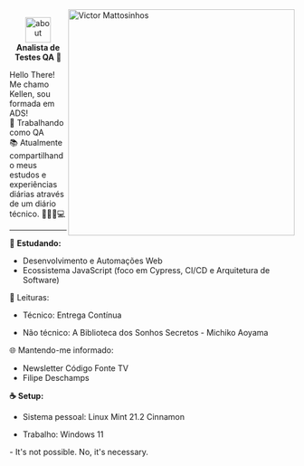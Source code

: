 <img src="https://user-images.githubusercontent.com/19178806/214409488-f5766f93-4ac8-4bda-afa0-6808ee58b6e8.png" min-width="400px" max-width="400px" width="400px" align="right" alt="Victor Mattosinhos">


<p align="center">
<img width="45" alt="about" src="https://user-images.githubusercontent.com/19178806/211726037-f8d0d80a-81b0-4dcf-aa98-a91b99ca06fa.gif"><br><strong>Analista de Testes QA 🐞</strong></p>




Hello There! Me chamo Kellen, sou formada em ADS!</br>
🔭 Trabalhando como QA</br>
📚 Atualmente compartilhando meus estudos e experiências diárias através de um diário técnico. 👩🏼‍💜💻

---

🌱 <strong>Estudando:</strong> 

- Desenvolvimento e Automações Web
- Ecossistema JavaScript (foco em Cypress, CI/CD e Arquitetura de Software)

📖 Leituras:
- Técnico: Entrega Contínua

- Não técnico: A Biblioteca dos Sonhos Secretos - Michiko Aoyama

🌐 Mantendo-me informado: 
- Newsletter Código Fonte TV
- Filipe Deschamps

<strong>☕ Setup: </strong> 

- Sistema pessoal: Linux Mint 21.2 Cinnamon

- Trabalho: Windows 11

<p align="letf">- It's not possible. No, it's necessary.</p>
